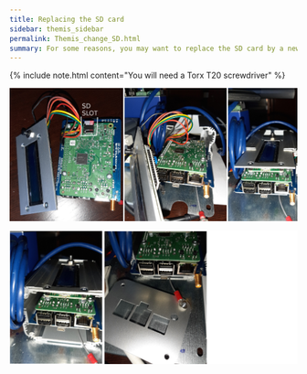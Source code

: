 ```yaml
---
title: Replacing the SD card
sidebar: themis_sidebar
permalink: Themis_change_SD.html
summary: For some reasons, you may want to replace the SD card by a new one, eg to add more disk space for your feeds or to install a new version....
---
```


{% include note.html content="You will need a Torx T20 screwdriver" %}

![SD_1](SD_insert_1.jpg)

![SD_2](SD_insert_2.jpg)
